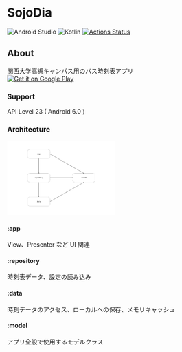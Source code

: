 
#  SojoDia
![Android Studio](https://img.shields.io/badge/Android%20Studio-4.2.0%20Canary13-green.svg)
![Kotlin](https://img.shields.io/badge/kotlin-1.4.10-yellow.svg)
[![Actions Status](https://github.com/NUmeroAndDev/SojoDia-android/workflows/Test/badge.svg)](https://github.com/NUmeroAndDev/SojoDia-android/actions)

## About  
関西大学高槻キャンパス用のバス時刻表アプリ  
[<img src="https://play.google.com/intl/en_us/badges/images/generic/en_badge_web_generic.png"
alt="Get it on Google Play" height="80">](https://play.google.com/store/apps/details?id=com.numero.sojodia)

### Support  
API Level 23 ( Android 6.0 )

### Architecture  

<img src="img/module.png" width="50%" >

#### :app  
View、Presenter など UI 関連  

#### :repository  
時刻表データ、設定の読み込み  

#### :data  
時刻データのアクセス、ローカルへの保存、メモリキャッシュ  

#### :model  
アプリ全般で使用するモデルクラス  
